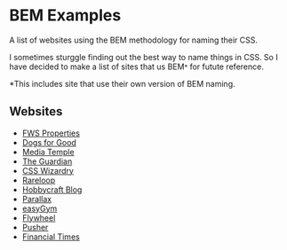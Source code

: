 # BEM Examples
A list of websites using the BEM methodology for naming their CSS.

I sometimes sturggle finding out the best way to name things in CSS. So I have decided to make a list of sites that us BEM<small>*</small> for futute reference.

*This includes site that use their own version of BEM naming.

## Websites
- [FWS Properties](https://www.fwsproperties.co.uk/)
- [Dogs for Good](https://www.dogsforgood.org/)
- [Media Temple](https://mediatemple.net/)
- [The Guardian](https://www.theguardian.com/)
- [CSS Wizardry](https://csswizardry.com/)
- [Rareloop](https://www.rareloop.com/)
- [Hobbycraft Blog](http://blog.hobbycraft.co.uk/)
- [Parallax](https://parall.ax/)
- [easyGym](https://www.easygym.co.uk/)
- [Flywheel](https://getflywheel.com/)
- [Pusher](https://pusher.com/)
- [Financial Times](https://www.ft.com/)
